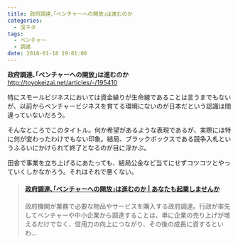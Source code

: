 ```yaml
---
title: 政府調達､｢ベンチャーへの開放｣は進むのか
categories:
  - 没ネタ
tags:
  - ベンチャー
  - 調達
date: 2018-01-18 19:01:08
---
```

**政府調達､｢ベンチャーへの開放｣は進むのか**
<http://toyokeizai.net/articles/-/195410>

特にスモールビジネスにおいては資金繰りが生命線であることは言うまでもないが、以前からベンチャービジネスを育てる環境にないのが日本だという認識は間違っていないだろう。

そんなところでこのタイトル。何か希望があるような表現であるが、実際には特に何が変わったわけでもない印象。結局、ブラックボックスである競争入札というふるいにかけられて終了となるのが目に浮かぶ。

田舎で事業を立ち上げるにあたっても、結局公金など当てにせずコツコツとやっていくしかなかろう。それはそれで悪くない。

<blockquote class="embedly-card"><h4><a href="http://toyokeizai.net/articles/-/195410?utm_source=rss&utm_medium=http&utm_campaign=link_back">政府調達､｢ベンチャーへの開放｣は進むのか | あなたも起業しませんか</a></h4><p>政府機関が業務で必要な物品やサービスを購入する政府調達。行政が率先してベンチャーや中小企業から調達することは、単に企業の売り上げが増えるだけでなく、信用力の向上につながり、その後の成長に資するといわ...</p></blockquote>
<script async src="//cdn.embedly.com/widgets/platform.js" charset="UTF-8"></script>
